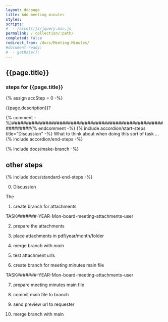 ```yaml
---
layout: docpage
title: Add meeting minutes
styles:
scripts:
#  - /assets/js/jquery.min.js
permalink: /:collection/:path/
completed: false
redirect_from: /docs/Meeting-Minutes/
#document-ready:
#  - getRate();
---
```


## {{page.title}}

<h3 class="usa-sr-only">steps for {{page.title}}</h3>
{% assign accStep = 0 -%}

{{page.description}}?

{% comment -%}###############################################################{% endcomment -%}
{% include accordion/start-steps title="Discussion" -%}
What to think about when doing this sort of task ...
{% include accordion/end-steps -%}


{% include docs/make-branch -%}


## other steps

{% include docs/standard-end-steps -%}



0. Discussion

The

1. create branch for attachments

TASK#######-YEAR-Mon-board-meeting-attachments-user

2. prepare the attachments

3. place attachments in pdf/year/month/folder

4. merge branch with <i>main</i>

5. test attachment urls

6. create branch for meeting minutes main file

TASK#######-YEAR-Mon-board-meeting-attachments-user

7. prepare meeting minutes main file

8. commit main file to branch

9. send preview url to requester

10. merge branch with main
